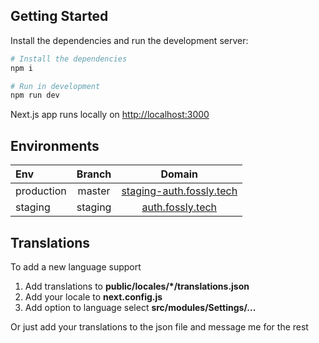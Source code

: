 ## Getting Started

Install the dependencies and run the development server:

```bash
# Install the dependencies
npm i

# Run in development
npm run dev
```

Next.js app runs locally on [http://localhost:3000](http://localhost:3000)

## Environments

| Env        | Branch  |                            Domain                            |
| :--------- | :-----: | :----------------------------------------------------------: |
| production | master  | [staging-auth.fossly.tech](https://staging-auth.fossly.tech) |
| staging    | staging |         [auth.fossly.tech](https://auth.fossly.tech)         |

## Translations

To add a new language support

1. Add translations to **public/locales/\*/translations.json**
2. Add your locale to **next.config.js**
3. Add option to language select **src/modules/Settings/...**

Or just add your translations to the json file and message me for the rest
